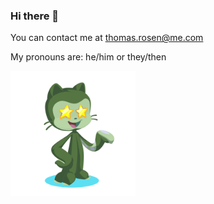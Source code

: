 ### Hi there 👋

You can contact me at thomas.rosen@me.com

My pronouns are: he/him or they/then

[
	<img src="https://github.com/thomasrosen/thomasrosen/raw/main/images/octocat-1607481291600.png" width="200px" style="max-width:100%;">
](https://myoctocat.com/)

<!--
**thomasrosen/thomasrosen** is a ✨ _special_ ✨ repository because its `README.md` (this file) appears on your GitHub profile.

Here are some ideas to get you started:

- 🔭 I’m currently working on ...
- 🌱 I’m currently learning ...
- 👯 I’m looking to collaborate on ...
- 🤔 I’m looking for help with ...
- 💬 Ask me about ...
- 📫 How to reach me: ...
- 😄 Pronouns: ...
- ⚡ Fun fact: ...
-->
